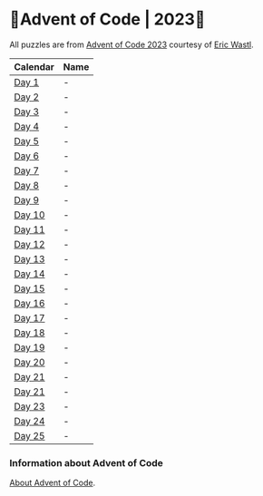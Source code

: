 # :christmas_tree:Advent of Code | 2023:christmas_tree:

All puzzles are from [Advent of Code 2023](https://adventofcode.com/2023) courtesy of [Eric Wastl](http://was.tl/).

| Calendar                                       | Name |
|------------------------------------------------|------|
| [Day 1](https://adventofcode.com/2023/day/1)   | -    |
| [Day 2](https://adventofcode.com/2023/day/2)   | -    |
| [Day 3](https://adventofcode.com/2023/day/3)   | -    |
| [Day 4](https://adventofcode.com/2023/day/4)   | -    |
| [Day 5](https://adventofcode.com/2023/day/5)   | -    |
| [Day 6](https://adventofcode.com/2023/day/6)   | -    |
| [Day 7](https://adventofcode.com/2023/day/7)   | -    |
| [Day 8](https://adventofcode.com/2023/day/8)   | -    |
| [Day 9](https://adventofcode.com/2023/day/9)   | -    |
| [Day 10](https://adventofcode.com/2023/day/10) | -    |
| [Day 11](https://adventofcode.com/2023/day/11) | -    |
| [Day 12](https://adventofcode.com/2023/day/12) | -    |
| [Day 13](https://adventofcode.com/2023/day/13) | -    |
| [Day 14](https://adventofcode.com/2023/day/14) | -    |
| [Day 15](https://adventofcode.com/2023/day/15) | -    |
| [Day 16](https://adventofcode.com/2023/day/16) | -    |
| [Day 17](https://adventofcode.com/2023/day/17) | -    |
| [Day 18](https://adventofcode.com/2023/day/18) | -    |
| [Day 19](https://adventofcode.com/2023/day/19) | -    |
| [Day 20](https://adventofcode.com/2023/day/20) | -    |
| [Day 21](https://adventofcode.com/2023/day/21) | -    |
| [Day 21](https://adventofcode.com/2023/day/22) | -    |
| [Day 23](https://adventofcode.com/2023/day/23) | -    |
| [Day 24](https://adventofcode.com/2023/day/24) | -    |
| [Day 25](https://adventofcode.com/2023/day/25) | -    |


### Information about **Advent of Code**

[About Advent of Code](https://adventofcode.com/2023/about).